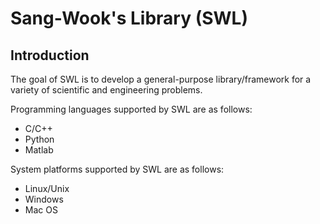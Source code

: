 # Sang-Wook's Library (SWL)

## Introduction

The goal of SWL is to develop a general-purpose library/framework for a variety of scientific and engineering problems.

Programming languages supported by SWL are as follows:
* C/C++
* Python
* Matlab

System platforms supported by SWL are as follows:
* Linux/Unix
* Windows
* Mac OS

